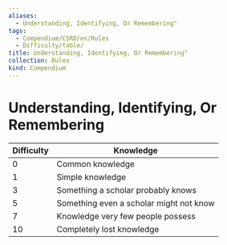 ```yaml
---
aliases:
  - Understanding, Identifying, Or Remembering"
tags:
  - Compendium/CSRD/en/Rules
  - Difficulty/table/
title: Understanding, Identifying, Or Remembering"
collection: Rules
kind: Compendium
---
```

# Understanding, Identifying, Or Remembering  


| Difficulty | Knowledge                                |
|------------|------------------------------------------|
| 0          | Common knowledge                         |
| 1          | Simple knowledge                         |
| 3          | Something a scholar probably knows       |
| 5          | Something even a scholar might not know  |
| 7          | Knowledge very few people possess        |
| 10         | Completely lost knowledge                |